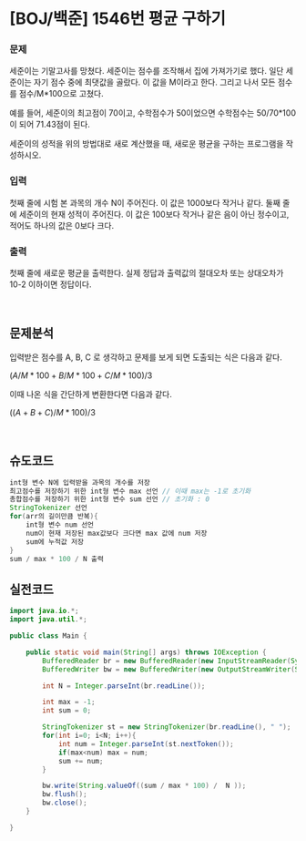 # [BOJ/백준] 1546번 평균 구하기

### 문제

세준이는 기말고사를 망쳤다. 세준이는 점수를 조작해서 집에 가져가기로 했다. 일단 세준이는 자기 점수 중에 최댓값을 골랐다. 이 값을 M이라고 한다. 그리고 나서 모든 점수를 점수/M*100으로 고쳤다.

예를 들어, 세준이의 최고점이 70이고, 수학점수가 50이었으면 수학점수는 50/70*100이 되어 71.43점이 된다.

세준이의 성적을 위의 방법대로 새로 계산했을 때, 새로운 평균을 구하는 프로그램을 작성하시오.

### 입력

첫째 줄에 시험 본 과목의 개수 N이 주어진다. 이 값은 1000보다 작거나 같다. 둘째 줄에 세준이의 현재 성적이 주어진다. 이 값은 100보다 작거나 같은 음이 아닌 정수이고, 적어도 하나의 값은 0보다 크다.

### 출력

첫째 줄에 새로운 평균을 출력한다. 실제 정답과 출력값의 절대오차 또는 상대오차가 10-2 이하이면 정답이다.

<br/>

## 문제분석

입력받은 점수를 A, B, C 로 생각하고 문제를 보게 되면 도출되는 식은 다음과 같다.

$(A / M * 100 + B / M * 100 + C / M * 100) / 3$  

이때 나온 식을 간단하게 변환한다면 다음과 같다.

$((A + B + C)/ M * 100) / 3$

<br>

## 슈도코드

```java
int형 변수 N에 입력받을 과목의 개수를 저장
최고점수를 저장하기 위한 int형 변수 max 선언 // 이때 max는 -1로 초기화
총합점수를 저장하기 위한 int형 변수 sum 선언 // 초기화 : 0
StringTokenizer 선언
for(arr의 길이만큼 반복){
	int형 변수 num 선언
	num이 현재 저장된 max값보다 크다면 max 값에 num 저장
	sum에 누적값 저장
}
sum / max * 100 / N 출력
```

## 실전코드

```java
import java.io.*;
import java.util.*;

public class Main {

    public static void main(String[] args) throws IOException {
        BufferedReader br = new BufferedReader(new InputStreamReader(System.in));
        BufferedWriter bw = new BufferedWriter(new OutputStreamWriter(System.out));

        int N = Integer.parseInt(br.readLine());

        int max = -1;
        int sum = 0;

        StringTokenizer st = new StringTokenizer(br.readLine(), " ");
        for(int i=0; i<N; i++){
            int num = Integer.parseInt(st.nextToken());
            if(max<num) max = num;
            sum += num;
        }

        bw.write(String.valueOf((sum / max * 100) /  N ));
        bw.flush();
        bw.close();
    }

}
```
